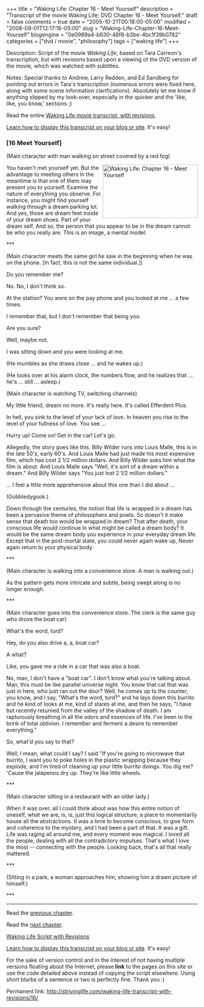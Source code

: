 +++
title = "Waking Life: Chapter 16 - Meet Yourself"
description = "Transcript of the movie Waking Life; DVD Chapter 16 - Meet Yourself."
draft = false
comments = true
date = "2005-10-21T00:16:00-05:00"
modified = "2008-09-01T12:17:16-05:00"
slug = "Waking-Life-Chapter-16-Meet-Yourself"
blogengine = "0e0989a4-b630-48f8-b3be-4bc1f39b0782"
categories = ["dvd / movie", "philosophy"]
tags = ["waking life"]
+++

<div class="WPArticleInfo">
<p>
Description: Script of the movie <em>Waking Life</em>, based on Tara Carreon&#39;s transcription, but with revisions based upon a viewing of the DVD version of the movie, which was watched with subtitles. 
</p>
<p>
Notes: Special thanks to Andrew, Larry Redden, and Ed Sandberg for pointing out errors in Tara&#39;s transcription (numerous errors were fixed here, along with some scene information clarifications). Absolutely let me know if anything slipped by my look-over, especially in the quicker and the &#39;like, like, you know,&#39; sections ;) 
</p>
<p>
Read the entire <a href="/waking-life-transcript-with-revisions/">Waking Life movie transcript, with revisions</a>. 
</p>
<p>
<a href="/words/post/Display-parts-of-the-Waking-Life-Transcript-on-your-site.aspx">Learn how to display this transcript on your blog or site</a>. It&#39;s easy! 
</p>
</div>
<h3 class="waking_life_chapter">[<a id="sixteen" name="sixteen" title="sixteen"></a>16 Meet Yourself] </h3>
<p>
(Main character with man walking on street covered by a red fog) 
</p>
<p>
<a href="http://strivinglife.com/files/images/WakingLife/WakingLife_16_1.jpg" onclick="window.open(this.href);return false;"><img src="http://strivinglife.com/files/images/WakingLife/WakingLife_16_1_t.jpg" alt="Waking Life: Chapter 16 - Meet Yourself" width="250" height="140" align="right" /></a>You haven&#39;t met yourself yet. But the advantage to meeting others in the meantime is that one of them may present you to yourself. Examine the nature of everything you observe. For instance, you might find yourself walking through a dream parking lot. And yes, those are dream feet inside of your dream shoes. Part of your dream self. And so, the person that you appear to be in the dream cannot be who you really are. This is an image, a mental model. 
</p>
<p>
*** 
</p>
<p>
(Main character meets the same girl he saw in the beginning when he was on the phone. [In fact, this is not the same individual.]) 
</p>
<p>
Do you remember me?<!--adsense--> 
</p>
<p>
No. No, I don&#39;t think so. 
</p>
<p>
At the station? You were on the pay phone and you looked at me ... a few times. 
</p>
<p>
I remember that, but I don&#39;t remember that being you. 
</p>
<p>
Are you sure? 
</p>
<p>
Well, maybe not. 
</p>
<p>
I was sitting down and you were looking at me. 
</p>
<p>
(He mumbles as she draws close ... and he wakes up.) 
</p>
<p>
(He looks over at his alarm clock, the numbers flow, and he realizes that ... he&#39;s ... still ... asleep.) 
</p>
<p>
(Main character is watching TV, switching channels) 
</p>
<p>
My little friend, dream no more. It&#39;s really here. It&#39;s called Efferdent Plus. 
</p>
<p>
In hell, you sink to the level of your lack of love. In heaven you rise to the level of your fullness of love. You see ... 
</p>
<p>
Hurry up! Come on! Get in the car! Let&#39;s go. 
</p>
<p>
Allegedly, the story goes like this. Billy Wilder runs into Louis Malle, this is in the late 50&#39;s, early 60&#39;s. And Louis Malle had just made his most expensive film, which has cost 2 1/2 million dollars. And Billy Wilder asks him what the film is about. And Louis Malle says &quot;Well, it&#39;s sort of a dream within a dream.&quot; And Billy Wilder says &quot;You just lost 2 1/2 million dollars.&quot; 
</p>
<p>
... I feel a little more apprehensive about this one than I did about ... 
</p>
<p>
(Gobbledygook.) 
</p>
<p>
Down through the centuries, the notion that life is wrapped in a dream has been a pervasive theme of philosophers and poets. So doesn&#39;t it make sense that death too would be wrapped in dream? That after death, your conscious life would continue in what might be called a dream body? It would be the same dream body you experience in your everyday dream life. Except that in the post-mortal state, you could never again wake up, Never again return to your physical body. 
</p>
<p>
*** 
</p>
<p>
(Main character is walking into a convenience store. A man is walking out.) 
</p>
<p>
As the pattern gets more intricate and subtle, being swept along is no longer enough. 
</p>
<p>
*** 
</p>
<p>
(Main character goes into the convenience store. The clerk is the same guy who drove the boat car) 
</p>
<p>
What&#39;s the word, turd? 
</p>
<p>
Hey, do you also drive a, a, boat car? 
</p>
<p>
A what? 
</p>
<p>
Like, you gave me a ride in a car that was also a boat. 
</p>
<p>
No, man, I don&#39;t have a &quot;boat car&quot;. I don&#39;t know what you&#39;re talking about. Man, this must be like parallel universe night. You know that cat that was just in here, who just ran out the door? Well, he comes up to the counter, you know, and I say, &quot;What&#39;s the word, turd?&quot; and he lays down this burrito and he kind of looks at me, kind of stares at me, and then he says, &quot;I have but recently returned from the valley of the shadow of death. I am rapturously breathing in all the odors and essences of life. I&#39;ve been to the brink of total oblivion. I remember and ferment a desire to remember everything.&quot; 
</p>
<p>
So, what&#39;d you say to that? 
</p>
<p>
Well, I mean, what could I say? I said &quot;If you&#39;re going to microwave that burrito, I want you to poke holes in the plastic wrapping because they explode, and I&#39;m tired of cleaning up your little burrito doings. You dig me? &#39;Cause the jalapenos dry up. They&#39;re like little wheels. 
</p>
<p>
*** 
</p>
<p>
(Main character sitting in a restaurant with an older lady.) 
</p>
<p>
When it was over, all I could think about was how this entire notion of oneself, what we are, is, is, just this logical structure, a place to momentarily house all the abstractions. It was a time to become conscious, to give form and coherence to the mystery, and I had been a part of that. It was a gift. Life was raging all around me, and every moment was magical. I loved all the people, dealing with all the contradictory impulses. That&#39;s what I love the most -- connecting with the people. Looking back, that&#39;s all that really mattered.
</p>
<p>
***
</p>
<p>
(Sitting in a park, a woman approaches him, showing him a drawn picture of himself.) 
</p>
<p>
*** 
</p>
<hr />
<p>
Read the <a href="/waking-life-transcript-with-revisions/15/">previous chapter</a>. 
</p>
<p>
Read the <a href="/waking-life-transcript-with-revisions/17/">next chapter</a>. 
</p>
<p>
<a href="/waking-life-transcript-with-revisions/">Waking Life Script with Revisions</a> 
</p>
<div class="tip">
<p>
<a href="/words/post/Display-parts-of-the-Waking-Life-Transcript-on-your-site.aspx">Learn how to display this transcript on your blog or site</a>. It&#39;s easy! 
</p>
<p>
For the sake of version control and in the interest of not having multiple versions floating about the Internet, please <strong>link</strong> to the pages on this site or use the code detailed above instead of copying the script elsewhere. Using short blurbs of a sentence or two is perfectly fine. Thank you :) 
</p>
<p>
Permanent link: <a href="/waking-life-transcript-with-revisions/16/">http://strivinglife.com/waking-life-transcript-with-revisions/16/</a> 
</p>
</div>


